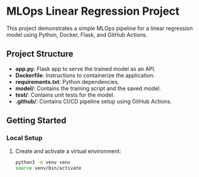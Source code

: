 # MLOps Linear Regression Project

This project demonstrates a simple MLOps pipeline for a linear regression model using Python, Docker, Flask, and GitHub Actions.

## Project Structure

- **app.py**: Flask app to serve the trained model as an API.
- **Dockerfile**: Instructions to containerize the application.
- **requirements.txt**: Python dependencies.
- **model/**: Contains the training script and the saved model.
- **test/**: Contains unit tests for the model.
- **.github/**: Contains CI/CD pipeline setup using GitHub Actions.

## Getting Started

### Local Setup

1. Create and activate a virtual environment:
   ```bash
   python3 -m venv venv
   source venv/bin/activate
